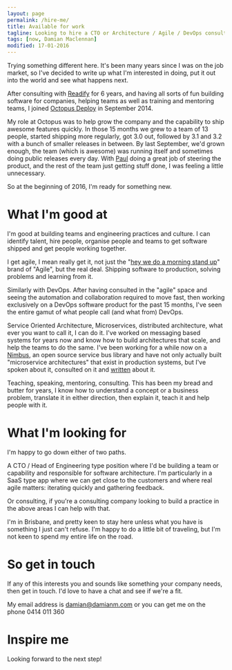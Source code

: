 ```yaml
---
layout: page
permalink: /hire-me/
title: Available for work
tagline: Looking to hire a CTO or Architecture / Agile / DevOps consultant ? We may be a perfect fit.
tags: [now, Damian Maclennan]
modified: 17-01-2016
---
```


Trying something different here. It's been many years since I was on the job market, so I've decided to write up what I'm interested in doing, put it out into the world and see what happens next.


After consulting with [Readify](http://readify.net/) for 6 years, and having all sorts of fun building software for companies, helping teams as well as training and mentoring teams, I joined [Octopus Deploy](http://octopus.com/) in September 2014. 

My role at Octopus was to help grow the company and the capability to ship awesome features quickly. In those 15 months we grew to a team of 13 people, started shipping more regularly, got 3.0 out, followed by 3.1 and 3.2 with a bunch of smaller releases in between. By last September, we'd grown enough, the team (which is awesome) was running itself and sometimes doing public releases every day. With [Paul](http://paulstovell.com/) doing a great job of steering the product, and the rest of the team just getting stuff done, I was feeling a little unnecessary.

So at the beginning of 2016, I'm ready for something new.

# What I'm good at #

I'm good at building teams and engineering practices and culture. I can identify talent, hire people, organise people and teams to get software shipped and get people working together.

I get agile, I mean really get it, not just the "[hey we do a morning stand up](http://damianm.com/articles/doing-agile-software-development)" brand of "Agile", but the real deal. Shipping software to production, solving problems and learning from it. 

Similarly with DevOps. After having consulted in the "agile" space and seeing the automation and collaboration required to move fast, then working exclusively on a DevOps software product for the past 15 months, I've seen the entire gamut of what people call (and what from) DevOps. 

Service Oriented Architecture, Microservices, distributed architecture, what ever you want to call it, I can do it. I've worked on messaging based systems for years now and know how to build architectures that scale, and help the teams to do the same. I've been working for a while now on a [Nimbus](http://damianm.com/projects/), an open source service bus library and have not only actually built "microservice architectures" that exist in production systems, but I've spoken about it, consulted on it and [written](http://damianm.com/articles/human-benefits-of-a-microservice-architecture) about it. 

Teaching, speaking, mentoring, consulting.
This has been my bread and butter for years, I know how to understand a concept or a business problem, translate it in either direction, then explain it, teach it and help people with it.

# What I'm looking for #

I'm happy to go down either of two paths.

A CTO / Head of Engineering type position where I'd be building a team or capability and responsible for software architecture. I'm particularly in a SaaS type app where we can get close to the customers and where real agile matters: iterating quickly and gathering feedback.

Or consulting, if you're a consulting company looking to build a practice in the above areas I can help with that.

I'm in Brisbane, and pretty keen to stay here unless what you have is something I just can't refuse. I'm happy to do a little bit of traveling, but I'm not keen to spend my entire life on the road.

# So get in touch #

If any of this interests you and sounds like something your company needs, then get in touch. I'd love to have a chat and see if we're a fit. 

My email address is damian@damianm.com or you can get me on the phone 0414 011 360

# Inspire me #

Looking forward to the next step!
 
